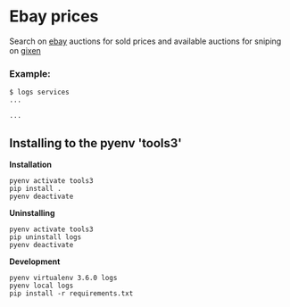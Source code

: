 # Ebay prices
Search on [ebay](ebay.co.uk) auctions for sold prices and available auctions for sniping on [gixen](gixen.com)

### Example:

```
$ logs services
...

...
```

## Installing to the pyenv 'tools3'

**Installation**

```
pyenv activate tools3
pip install .
pyenv deactivate
```

**Uninstalling**

```
pyenv activate tools3
pip uninstall logs
pyenv deactivate
```

**Development**

```
pyenv virtualenv 3.6.0 logs
pyenv local logs
pip install -r requirements.txt
```
